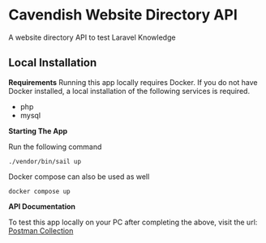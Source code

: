# Cavendish Website Directory API

A website directory API to test Laravel Knowledge

## Local Installation

**Requirements**
Running this app locally requires Docker. If you do not have Docker installed, a local installation of the following services is required.

-   php
-   mysql

**Starting The App**

Run the following command

    ./vendor/bin/sail up

Docker compose can also be used as well

    docker compose up

**API Documentation**

To test this app locally on your PC after completing the above, visit the url:
[Postman Collection](https://documenter.getpostman.com/view/15164416/2sA3XWdyvb)
